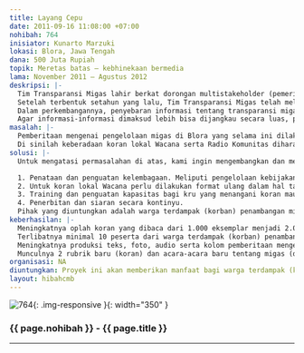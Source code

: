 ```yaml
---
title: Layang Cepu
date: 2011-09-16 11:08:00 +07:00
nohibah: 764
inisiator: Kunarto Marzuki
lokasi: Blora, Jawa Tengah
dana: 500 Juta Rupiah
topik: Meretas batas – kebhinekaan bermedia
lama: November 2011 – Agustus 2012
deskripsi: |-
  Tim Transparansi Migas lahir berkat dorongan multistakeholder (pemerintah, perusahaan migas dan masyarakat) di Kabupaten Blora. Lahirnya tim ini disebabkan keinginan bersama agar pengelolaan Migas Blok Cepu lebih transparan dalam hal revenue (pendapatan), CSR dan informasi mengenai dampak lingkungan dan sosial.
  Setelah terbentuk setahun yang lalu, Tim Transparansi Migas telah melakukan berbagai kampanye kepada publik tentang pentingnya keterbukaan dari pemerintah dan perusahaan dalam hal pengelolaan migas. Kampanye tersebut dilakukan dalam beberapa bentuk, antara lain pembuatan koran lokal Wacana, pembuatan film dokumenter tentang pengelolaan minyak di Blora, lomba foto tingkat pelajar, pameran foto, talkshow di radio dan TV lokal, seminar, penulisan artikel di media mainstream serta pertunjukan budaya lokal (Barongan) yang dikemas dengan cerita pengelolaan minyak lokal.
  Dalam perkembangannya, penyebaran informasi tentang transparansi migas lebih banyak dicover oleh koran lokal Wacana. Wacana menjadi media untuk menyebarkan informasi, data dan kebijakan tentang pengelolaan Migas di Kabupaten Blora. Inisiatif-inisiatif baru serta kebijakan-kebijakan inovatif yang tidak mendapatkan pemberitaan yang memadai dari media mainstream sangat terbantu dengan media ini. Namun demikian, keberadaan media lokal Wacana dirasa masih kurang dirasakan oleh warga perkampungan sekitar penambangan minyak tua. Penyebabnya adalah masih rendahnya budaya baca masyarakat.
  Agar informasi-informasi dimaksud lebih bisa dijangkau secara luas, perlu pembuatan media alternatif berupa Radio Komunitas yang bisa menjangkau masyarakat di sekitar penambangan migas di Kabupaten Blora.
masalah: |-
  Pemberitaan mengenai pengelolaan migas di Blora yang selama ini dilakukan oleh media mainstream dirasa belum memberikan ruang yang cukup, terutama bagi masyarakat sekitar lokasi penambangan. Berbagai keluhan yang dirasakan warga lebih banyak tidak bisa dicover oleh media mainstream. Misalnya adalah dampak sosial dan lingkungan dari praktek penambangan yang dirasakan setiap saat oleh warga. Demikian halnya dengan kebijakan-kebijakan pemerintah daerah tentang pengelolaan migas, tidak serta merta diketahui oleh warga sekitar lokasi penambangan migas karena minimnya akses warga terhadap media mainstream.
  Di sinilah keberadaan koran lokal Wacana serta Radio Komunitas diharapkan mampu menjadi media yang menyalurkan informasi-informasi seputar pengelolaan migas, kebijakan dan regulasi di level kabupaten maupun nasional serta memberikan ruang yang cukup kepada warga untuk “berkeluh kesah” terhadap setiap dampak pengelolaan Migas Blok Cepu yang mereka rasakan
solusi: |-
  Untuk mengatasi permasalahan di atas, kami ingin mengembangkan dan memperkuat Tim Transparansi Migas, khususnya unit kampanye dan media, melalui beberapa kegiatan berikut:

  1. Penataan dan penguatan kelembagaan. Meliputi pengelolaan kebijakan kampanye yang efektif seperti penataan keredaksian dan pelibatan secara langsung masyarakat terdampak (korban) dalam pengelolaan media dengan pola rekruitmen yang baik.
  2. Untuk koran lokal Wacana perlu dilakukan format ulang dalam hal tata wajah maupun isi (kontain) terutama pemberian ruang yang cukup kepada isu-isu pengelolaan migas. Dalam hal Radio Komunitas, desain dan pendiriannya harus melibatkan masyarakat terdampak (korban) agar visi serta isu yang diusung memenuhi kebutuhan warga.
  3. Training dan penguatan kapasitas bagi kru yang menangani koran maupun yang akna menangani radio.
  4. Penerbitan dan siaran secara kontinyu.
  Pihak yang diuntungkan adalah warga terdampak (korban) penambangan migas Blok Cepu di 5 kecamatan (Cepu, Sambong, Jiken, Kedungtuban, Randublatung) dan masyarakat Kabupaten Blora.
keberhasilan: |-
  Meningkatnya oplah koran yang dibaca dari 1.000 eksemplar menjadi 2.000 eksemplar (untuk koran) dan diputarnya siaran radio minimal oleh 3.000 pendengar (untuk radio).
  Terlibatnya minimal 10 peserta dari warga terdampak (korban) penambangan Blok Cepu dalam pelatihan jurnalistik (koran dan radio) serta lahirnya minimal 5 jurnalis dari warga terdampak (korban).
  Meningkatnya produksi teks, foto, audio serta kolom pemberitaan mengenai isu-isu penambangan Blok Cepu sebanyak 25% dari produksi sebelumnya. Sebagai perbandingan bisa diukur dan diamati produksi sebelumnya (Agustus-Desember 2010).
  Munculnya 2 rubrik baru (koran) dan acara-acara baru tentang migas (dalam radio komunitas).
organisasi: NA
diuntungkan: Proyek ini akan memberikan manfaat bagi warga terdampak (korban) penambangan migas Blok Cepu di 5 kecamatan (Cepu, Sambong, Jiken, Kedungtuban, Randublatung) dan masyarakat Kabupaten Blora.
layout: hibahcmb
---
```


![764](/static/img/hibahcmb/764.png){: .img-responsive }{: width="350" }

### {{ page.nohibah }} - {{ page.title }}

---
